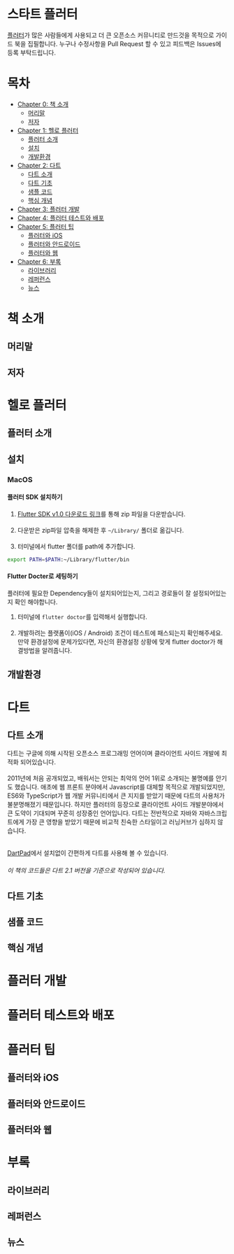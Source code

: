 # 스타트 플러터
[플러터](flutter.io)가 많은 사람들에게 사용되고 더 큰 오픈소스 커뮤니티로 만드것을 목적으로 가이드 북을 집필합니다. 누구나 수정사항을 Pull Request 할 수 있고 피드백은 Issues에 등록 부탁드립니다.


# 목차
- [Chapter 0: 책 소개](#책-소개)
  - [머리말](#머리말)
  - [저자](#저자)
- [Chapter 1: 헬로 플러터](#헬로-플러터)
  - [플러터 소개](#플러터-소개)
  - [설치](#설치)
  - [개발환경](#개발환경)
- [Chapter 2: 다트](#다트)
  - [다트 소개](#다트-소개)
  - [다트 기초](#다트-기초)
  - [샘플 코드](#샘플-코드)
  - [핵심 개념](#핵심-개념)
- [Chapter 3: 플러터 개발](#플러터-개발)
- [Chapter 4: 플러터 테스트와 배포](#플러터-테스트와-배포)
- [Chapter 5: 플러터 팁](#플러터-팁)
  - [플러터와 iOS](#플러터와-ios)
  - [플러터와 안드로이드](#플러터와-안드로이드)
  - [플러터와 웹](#플러터와-웹)
- [Chapter 6: 부록](#부록)
  - [라이브러리](#라이브러리)
  - [레퍼런스](#레퍼런스)
  - [뉴스](#뉴스)


# 책 소개
## 머리말
## 저자

# 헬로 플러터
## 플러터 소개

## 설치
### MacOS
#### 플러터 SDK 설치하기
1. [Flutter SDK v1.0 다운로드 링크](https://storage.googleapis.com/flutter_infra/releases/stable/macos/flutter_macos_v1.0.0-stable.zip)를 통해 zip 파일을 다운받습니다. <br><br>
2. 다운받은 zip파일 압축을 해제한 후 `~/Library/` 폴더로 옮깁니다. <br><br>
3. 터미널에서 flutter 폴더를 path에 추가합니다. 
```bash
export PATH=$PATH:~/Library/flutter/bin
```
#### Flutter Docter로 세팅하기
플러터에 필요한 Dependency들이 설치되어있는지, 그리고 경로들이 잘 설정되어있는지 확인 해야합니다.
1. 터미널에 `flutter doctor`를 입력해서 실행합니다. <br><br>
2. 개발하려는 플랫폼이(iOS / Android) 조건이 테스트에 패스되는지 확인해주세요. 만약 환경설정에 문제가있다면, 자신의 환경설정 상황에 맞게 flutter doctor가 해결방법을 알려줍니다.

## 개발환경

# 다트
## 다트 소개
다트는 구글에 의해 시작된 오픈소스 프로그래밍 언어이며 클라이언트 사이드 개발에 최적화 되어있습니다. <br> <br>
2011년에 처음 공개되었고, 배워서는 안되는 최악의 언어 1위로 소개되는 불명예를 안기도 했습니다. 애초에 웹 프론트 분야에서 Javascript를 대체할 목적으로 개발되었지만, ES6와 TypeScript가 웹 개발 커뮤니티에서 큰 지지를 받았기 때문에 다트의 사용처가 불분명해졌기 때문입니다. 하지만 플러터의 등장으로 클라이언트 사이드 개발분야에서 큰 도약이 기대되며 꾸준히 성장중인 언어입니다. 다트는 전반적으로 자바와 자바스크립트에게 가장 큰 영향을 받았기 때문에 비교적 친숙한 스타일이고 러닝커브가 심하지 않습니다. <br> <br>

[DartPad](https://dartpad.dartlang.org/)에서 설치없이 간편하게 다트를 사용해 볼 수 있습니다.

###### _이 책의 코드들은 다트 2.1 버전을 기준으로 작성되어 있습니다._

## 다트 기초
## 샘플 코드
## 핵심 개념

# 플러터 개발

# 플러터 테스트와 배포

# 플러터 팁
## 플러터와 iOS
## 플러터와 안드로이드
## 플러터와 웹

# 부록
## 라이브러리
## 레퍼런스
## 뉴스
